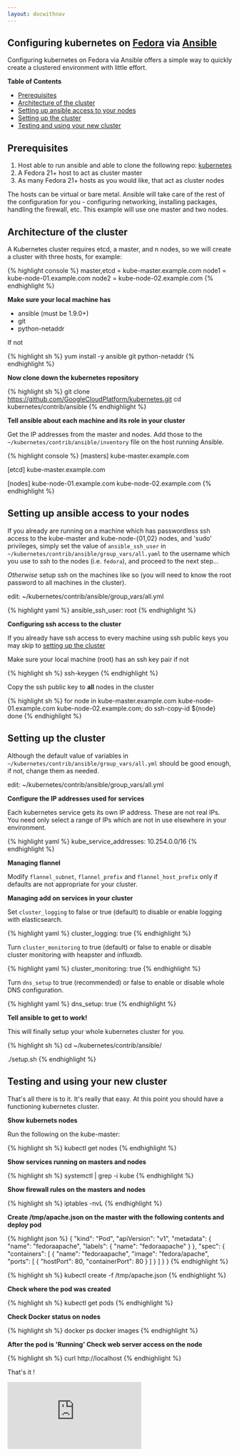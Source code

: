 ```yaml
---
layout: docwithnav
---
```

<!-- BEGIN MUNGE: UNVERSIONED_WARNING -->


<!-- END MUNGE: UNVERSIONED_WARNING -->
Configuring kubernetes on [Fedora](http://fedoraproject.org) via [Ansible](http://www.ansible.com/home)
-------------------------------------------------------------------------------------------------------

Configuring kubernetes on Fedora via Ansible offers a simple way to quickly create a clustered environment with little effort.

**Table of Contents**

- [Prerequisites](#prerequisites)
- [Architecture of the cluster](#architecture-of-the-cluster)
- [Setting up ansible access to your nodes](#setting-up-ansible-access-to-your-nodes)
- [Setting up the cluster](#setting-up-the-cluster)
- [Testing and using your new cluster](#testing-and-using-your-new-cluster)

## Prerequisites

1. Host able to run ansible and able to clone the following repo: [kubernetes](https://github.com/GoogleCloudPlatform/kubernetes.git)
2. A Fedora 21+ host to act as cluster master
3. As many Fedora 21+ hosts as you would like, that act as cluster nodes

The hosts can be virtual or bare metal. Ansible will take care of the rest of the configuration for you - configuring networking, installing packages, handling the firewall, etc. This example will use one master and two nodes.

## Architecture of the cluster

A Kubernetes cluster requires etcd, a master, and n nodes, so we will create a cluster with three hosts, for example:

{% highlight console %}
    master,etcd = kube-master.example.com
    node1 = kube-node-01.example.com
    node2 = kube-node-02.example.com
{% endhighlight %}

**Make sure your local machine has**

 - ansible (must be 1.9.0+)
 - git
 - python-netaddr

If not

{% highlight sh %}
yum install -y ansible git python-netaddr
{% endhighlight %}

**Now clone down the kubernetes repository**

{% highlight sh %}
git clone https://github.com/GoogleCloudPlatform/kubernetes.git
cd kubernetes/contrib/ansible
{% endhighlight %}

**Tell ansible about each machine and its role in your cluster**

Get the IP addresses from the master and nodes.  Add those to the `~/kubernetes/contrib/ansible/inventory` file on the host running Ansible.

{% highlight console %}
[masters]
kube-master.example.com

[etcd]
kube-master.example.com

[nodes]
kube-node-01.example.com
kube-node-02.example.com
{% endhighlight %}

## Setting up ansible access to your nodes

If you already are running on a machine which has passwordless ssh access to the kube-master and kube-node-{01,02} nodes, and 'sudo' privileges, simply set the value of `ansible_ssh_user` in `~/kubernetes/contrib/ansible/group_vars/all.yaml` to the username which you use to ssh to the nodes (i.e. `fedora`), and proceed to the next step...

*Otherwise* setup ssh on the machines like so (you will need to know the root password to all machines in the cluster).

edit: ~/kubernetes/contrib/ansible/group_vars/all.yml

{% highlight yaml %}
ansible_ssh_user: root
{% endhighlight %}

**Configuring ssh access to the cluster**

If you already have ssh access to every machine using ssh public keys you may skip to [setting up the cluster](#setting-up-the-cluster)

Make sure your local machine (root) has an ssh key pair if not

{% highlight sh %}
ssh-keygen
{% endhighlight %}

Copy the ssh public key to **all** nodes in the cluster

{% highlight sh %}
for node in kube-master.example.com kube-node-01.example.com kube-node-02.example.com; do
  ssh-copy-id ${node}
done
{% endhighlight %}

## Setting up the cluster

Although the default value of variables in `~/kubernetes/contrib/ansible/group_vars/all.yml` should be good enough, if not, change them as needed.

edit: ~/kubernetes/contrib/ansible/group_vars/all.yml

**Configure the IP addresses used for services**

Each kubernetes service gets its own IP address.  These are not real IPs.  You need only select a range of IPs which are not in use elsewhere in your environment.

{% highlight yaml %}
kube_service_addresses: 10.254.0.0/16
{% endhighlight %}

**Managing flannel**

Modify `flannel_subnet`, `flannel_prefix` and `flannel_host_prefix` only if defaults are not appropriate for your cluster.


**Managing add on services in your cluster**

Set `cluster_logging` to false or true (default) to disable or enable logging with elasticsearch.

{% highlight yaml %}
cluster_logging: true
{% endhighlight %}

Turn `cluster_monitoring` to true (default) or false to enable or disable cluster monitoring with heapster and influxdb.

{% highlight yaml %}
cluster_monitoring: true
{% endhighlight %}

Turn `dns_setup` to true (recommended) or false to enable or disable whole DNS configuration.

{% highlight yaml %}
dns_setup: true
{% endhighlight %}

**Tell ansible to get to work!**

This will finally setup your whole kubernetes cluster for you.

{% highlight sh %}
cd ~/kubernetes/contrib/ansible/

./setup.sh
{% endhighlight %}

## Testing and using your new cluster

That's all there is to it.  It's really that easy.  At this point you should have a functioning kubernetes cluster.

**Show kubernets nodes**

Run the following on the kube-master:

{% highlight sh %}
kubectl get nodes
{% endhighlight %}

**Show services running on masters and nodes**

{% highlight sh %}
systemctl | grep -i kube
{% endhighlight %}

**Show firewall rules on the masters and nodes**

{% highlight sh %}
iptables -nvL
{% endhighlight %}

**Create /tmp/apache.json on the master with the following contents and deploy pod**

{% highlight json %}
{
  "kind": "Pod",
  "apiVersion": "v1",
  "metadata": {
    "name": "fedoraapache",
    "labels": {
      "name": "fedoraapache"
    }
  },
  "spec": {
    "containers": [
      {
        "name": "fedoraapache",
        "image": "fedora/apache",
        "ports": [
          {
            "hostPort": 80,
            "containerPort": 80
          }
        ]
      }
    ]
  }
}
{% endhighlight %}

{% highlight sh %}
kubectl create -f /tmp/apache.json
{% endhighlight %}

**Check where the pod was created**

{% highlight sh %}
kubectl get pods
{% endhighlight %}

**Check Docker status on nodes**

{% highlight sh %}
docker ps
docker images
{% endhighlight %}

**After the pod is 'Running' Check web server access on the node**

{% highlight sh %}
curl http://localhost
{% endhighlight %}

That's it !


<!-- BEGIN MUNGE: GENERATED_ANALYTICS -->
[![Analytics](https://kubernetes-site.appspot.com/UA-36037335-10/GitHub/docs/getting-started-guides/fedora/fedora_ansible_config.html?pixel)]()
<!-- END MUNGE: GENERATED_ANALYTICS -->

